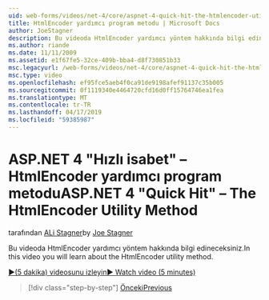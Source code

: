 ```yaml
---
uid: web-forms/videos/net-4/core/aspnet-4-quick-hit-the-htmlencoder-utility-method
title: HtmlEncoder yardımcı program metodu | Microsoft Docs
author: JoeStagner
description: Bu videoda HtmlEncoder yardımcı yöntem hakkında bilgi edineceksiniz.
ms.author: riande
ms.date: 11/11/2009
ms.assetid: e1f67fe5-32ce-409b-bba4-d8f730851b33
msc.legacyurl: /web-forms/videos/net-4/core/aspnet-4-quick-hit-the-htmlencoder-utility-method
msc.type: video
ms.openlocfilehash: ef95fce5aeb4f0ca91de9198afef91137c35b005
ms.sourcegitcommit: 0f1119340e4464720cfd16d0ff15764746ea1fea
ms.translationtype: MT
ms.contentlocale: tr-TR
ms.lasthandoff: 04/17/2019
ms.locfileid: "59385987"
---
```

# <a name="aspnet-4-quick-hit--the-htmlencoder-utility-method"></a><span data-ttu-id="ae3ec-103">ASP.NET 4 "Hızlı isabet" – HtmlEncoder yardımcı program metodu</span><span class="sxs-lookup"><span data-stu-id="ae3ec-103">ASP.NET 4 "Quick Hit" – The HtmlEncoder Utility Method</span></span>

<span data-ttu-id="ae3ec-104">tarafından [ALi Stagner](https://github.com/JoeStagner)</span><span class="sxs-lookup"><span data-stu-id="ae3ec-104">by [Joe Stagner](https://github.com/JoeStagner)</span></span>

<span data-ttu-id="ae3ec-105">Bu videoda HtmlEncoder yardımcı yöntem hakkında bilgi edineceksiniz.</span><span class="sxs-lookup"><span data-stu-id="ae3ec-105">In this video you will learn about the HtmlEncoder utility method.</span></span>

[<span data-ttu-id="ae3ec-106">&#9654;(5 dakika) videosunu izleyin</span><span class="sxs-lookup"><span data-stu-id="ae3ec-106">&#9654; Watch video (5 minutes)</span></span>](https://channel9.msdn.com/Blogs/ASP-NET-Site-Videos/aspnet-4-quick-hit-the-htmlencoder-utility-method)

> [!div class="step-by-step"]
> [<span data-ttu-id="ae3ec-107">Önceki</span><span class="sxs-lookup"><span data-stu-id="ae3ec-107">Previous</span></span>](aspnet-4-quick-hit-predictable-client-ids.md)
